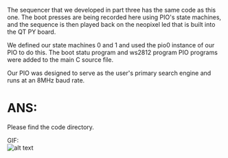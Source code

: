 The sequencer that we developed in part three has the same code as this one. The boot presses are being recorded here using PIO's state machines, and the sequence is then played back on the neopixel led that is built into the QT PY board.

We defined our state machines 0 and 1 and used the pio0 instance of our PIO to do this. The boot statu program and ws2812 program PIO programs were added to the main C source file.

Our PIO was designed to serve as the user's primary search engine and runs at an 8MHz baud rate.


# ANS:</Br>
Please find the code directory.

GIF:</Br>
![alt text](https://github.com/satyajeetburla/ese519-2022-lab2-2B/blob/main/lab/07_pio_sequencer/lab7_pio_sequencer%2000_00_00-00_00_30.gif)<br />


